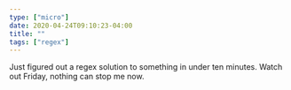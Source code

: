 ```yaml
---
type: ["micro"]
date: 2020-04-24T09:10:23-04:00
title: ""
tags: ["regex"]
---
```

Just figured out a regex solution to something in under ten minutes. Watch out Friday, nothing can stop me now.
